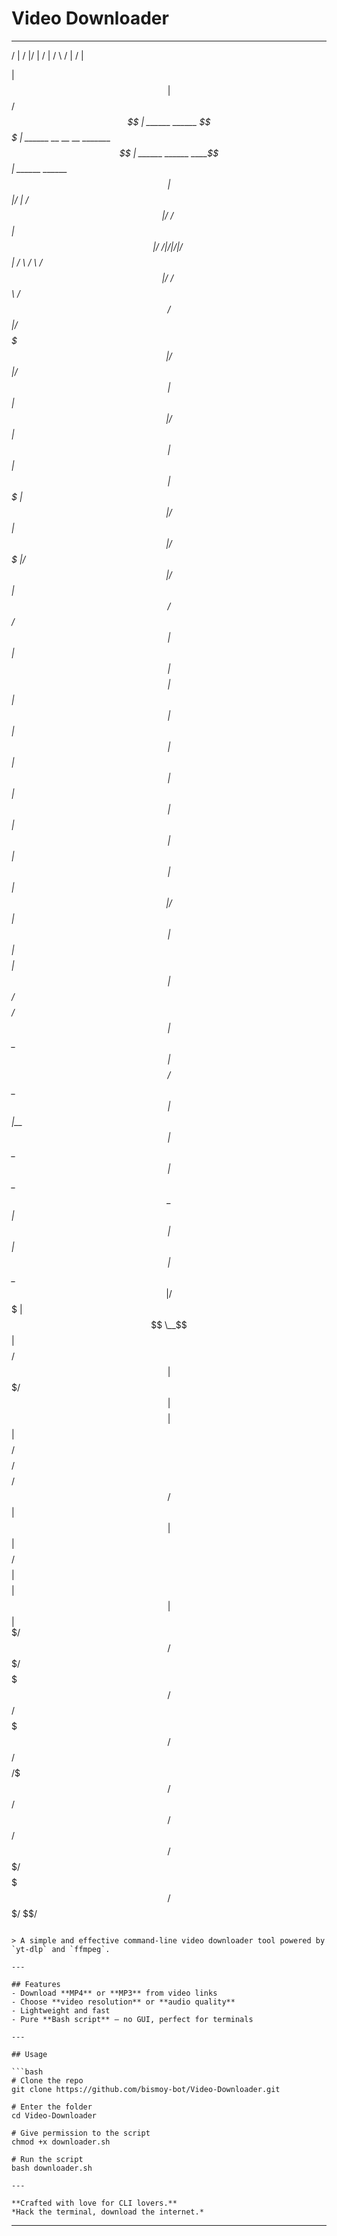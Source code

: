 # Video Downloader


---

/  |   /  |/  |      /  |                          /       \                                   /  |                          /  |

|   $$ |$$/   ____$$ |  ______    ______        $$$$$$$  |  ______   __   __   __  _______  $$ |  ______    ______    ____$$ |  ______    ______  
$$ |   $$ |/  | /    $$ | /      \  /      \       $$ |  $$ | /      \ /  | /  | /  |/       \ $$ | /      \  /      \  /    $$ | /      \  /      \ 
$$  \ /$$/ $$ |/$$$$$$$ |/$$$$$$  |/$$$$$$  |      $$ |  $$ |/$$$$$$  |$$ | $$ | $$ |$$$$$$$  |$$ |/$$$$$$  | $$$$$$  |/$$$$$$$ |/$$$$$$  |/$$$$$$  |
 $$  /$$/  $$ |$$ |  $$ |$$    $$ |$$ |  $$ |      $$ |  $$ |$$ |  $$ |$$ | $$ | $$ |$$ |  $$ |$$ |$$ |  $$ | /    $$ |$$ |  $$ |$$    $$ |$$ |  $$/ 
  $$ $$/   $$ |$$ \__$$ |$$$$$$$$/ $$ \__$$ |      $$ |__$$ |$$ \__$$ |$$ \_$$ \_$$ |$$ |  $$ |$$ |$$ \__$$ |/$$$$$$$ |$$ \__$$ |$$$$$$$$/ $$ |      
   $$$/    $$ |$$    $$ |$$       |$$    $$/       $$    $$/ $$    $$/ $$   $$   $$/ $$ |  $$ |$$ |$$    $$/ $$    $$ |$$    $$ |$$       |$$ |      
    $/     $$/  $$$$$$$/  $$$$$$$/  $$$$$$/        $$$$$$$/   $$$$$$/   $$$$$/$$$$/  $$/   $$/ $$/  $$$$$$/   $$$$$$$/  $$$$$$$/  $$$$$$$/ $$/       
```

> A simple and effective command-line video downloader tool powered by `yt-dlp` and `ffmpeg`.

---

## Features
- Download **MP4** or **MP3** from video links
- Choose **video resolution** or **audio quality**
- Lightweight and fast
- Pure **Bash script** – no GUI, perfect for terminals

---

## Usage

```bash
# Clone the repo
git clone https://github.com/bismoy-bot/Video-Downloader.git

# Enter the folder
cd Video-Downloader

# Give permission to the script
chmod +x downloader.sh

# Run the script
bash downloader.sh

---

**Crafted with love for CLI lovers.**  
*Hack the terminal, download the internet.*
```

---
